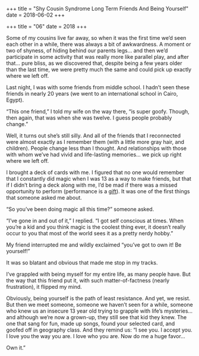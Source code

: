 +++
title = "Shy Cousin Syndrome Long Term Friends And Being Yourself"
date = 2018-06-02
+++

+++
title = "06"
date = 2018
+++

Some of my cousins live far away, so when it was the first time we&#8217;d seen each other in a while, there was always a bit of awkwardness. A moment or two of shyness, of hiding behind our parents legs&#8230; and then we&#8217;d participate in some activity that was really more like parallel play, and after that&#8230; pure bliss, as we discovered that, despite being a few years older than the last time, we were pretty much the same and could pick up exactly where we left off.

Last night, I was with some friends from middle school. I hadn&#8217;t seen these friends in nearly 20 years (we went to an international school in Cairo, Egypt).

&#8220;This one friend,&#8221; I told my wife on the way there, &#8220;is super goofy. Though, then again, that was when she was twelve. I guess people probably change.&#8221;

Well, it turns out she&#8217;s still silly. And all of the friends that I reconnected were almost exactly as I remember them (with a little more gray hair, and children). People change less than I thought. And relationships with those with whom we&#8217;ve had vivid and life-lasting memories&#8230; we pick up right where we left off.

I brought a deck of cards with me. I figured that no one would remember that I constantly did magic when I was 13 as a way to make friends, but that if I didn&#8217;t bring a deck along with me, I&#8217;d be mad if there was a missed opportunity to perform (performance is a [gift][1]). It was one of the first things that someone asked me about.

&#8220;So you&#8217;ve been doing magic all this time?&#8221; someone asked.

&#8220;I&#8217;ve gone in and out of it,&#8221; I replied. &#8220;I got self conscious at times. When you&#8217;re a kid and you think magic is the coolest thing ever, it doesn&#8217;t really occur to you that most of the world sees it as a pretty nerdy hobby.&#8221;

My friend interrupted me and wildly exclaimed &#8220;you&#8217;ve got to own it! Be yourself!&#8221;

It was so blatant and obvious that made me stop in my tracks.

I&#8217;ve grappled with being myself for my entire life, as many people have. But the way that this friend put it, with such matter-of-factness (nearly frustration), it flipped my mind.

Obviously, being yourself is the path of least resistance. And yet, we resist. But then we meet someone, someone we haven&#8217;t seen for a while, someone who knew us an insecure 13 year old trying to grapple with life&#8217;s mysteries&#8230; and although we&#8217;re now a grown-up, they still see that kid they knew. The one that sang for fun, made up songs, found your selected card, and goofed off in geography class. And they remind us: &#8220;I see you. I accept you. I love you the way you are. I love who you are. Now do me a huge favor&#8230;

Own it.&#8221;

 [1]: http://www.ziahassan.com/daily/magic-is-a-gift/